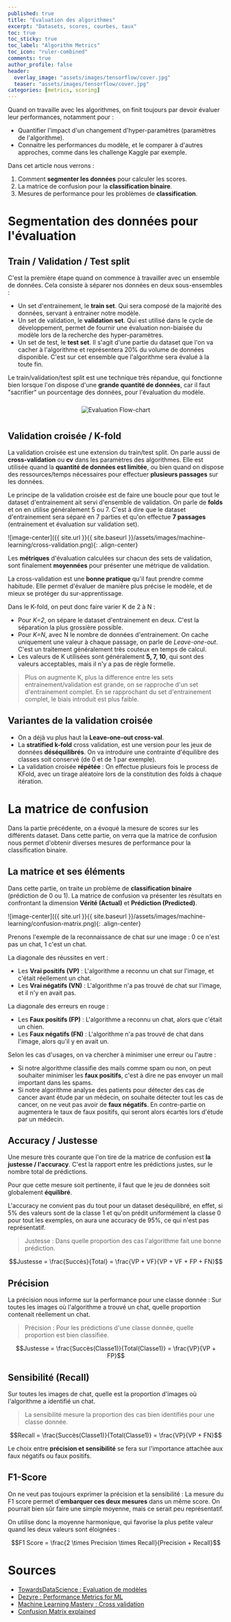 ```yaml
---
published: true
title: "Evaluation des algorithmes"
excerpt: "Datasets, scores, courbes, taux"
toc: true
toc_sticky: true
toc_label: "Algorithm Metrics"
toc_icon: "ruler-combined"
comments: true
author_profile: false
header:
  overlay_image: "assets/images/tensorflow/cover.jpg"
  teaser: "assets/images/tensorflow/cover.jpg"
categories: [metrics, scoring]
---
```


<script type="text/javascript" async
src="https://cdn.mathjax.org/mathjax/latest/MathJax.js?config=TeX-MML-AM_CHTML">
</script>

Quand on travaille avec les algorithmes, on finit toujours par devoir évaluer leur performances, notamment pour :
- Quantifier l'impact d'un changement d'hyper-paramètres (paramètres de l'algorithme).
- Connaitre les performances du modèle, et le comparer à d'autres approches, comme dans les challenge Kaggle par exemple.

Dans cet article nous verrons :
1. Comment **segmenter les données** pour calculer les scores.
2. La matrice de confusion pour la **classification binaire**.
3. Mesures de performance pour les problèmes de **classification**.

# Segmentation des données pour l'évaluation

## Train / Validation / Test split
C'est la première étape quand on commence à travailler avec un ensemble de données. Cela consiste à séparer nos données en deux sous-ensembles :
- Un set d'entrainement, le **train set**. Qui sera composé de la majorité des données, servant à entrainer notre modèle.
- Un set de validation, le **validation set**. Qui est utilisé dans le cycle de développement, permet de fournir une évaluation non-biaisée du modèle lors de la recherche des hyper-paramètres.
- Un set de test, le **test set**. Il s'agit d'une partie du dataset que l'on va cacher à l'algorithme et représentera 20% du volume de données disponible. C'est sur cet ensemble que l'algorithme sera évalué à la toute fin.

Le train/validation/test split est une technique très répandue, qui fonctionne bien lorsque l'on dispose d'une **grande quantité de données**, car il faut "sacrifier" un pourcentage des données, pour l'évaluation du modèle.

<div align="center">
    <img src="https://qph.fs.quoracdn.net/main-qimg-e4755860eefa095dcab79659e356cf56" alt="Evaluation Flow-chart" vspace="10">
</div>

## Validation croisée / K-fold

La validation croisée est une extension du train/test split. On parle aussi de **cross-validation** ou **cv** dans les paramètres des algorithmes. Elle est utilisée quand la **quantité de données est limitée**, ou bien quand on dispose des ressources/temps nécessaires pour effectuer **plusieurs passages** sur les données.

Le principe de la validation croisée est de faire une boucle pour que tout le dataset d'entrainement ait servi d'ensemble de validation. On parle de **folds** et on en utilise généralement 5 ou 7. C'est à dire que le dataset d'entrainement sera séparé en 7 parties et qu'on effectue **7 passages** (entrainement et évaluation sur validation set).

![image-center]({{ site.url }}{{ site.baseurl }}/assets/images/machine-learning/cross-validation.png){: .align-center}

Les **métriques** d'évaluation calculées sur chacun des sets de validation, sont finalement **moyennées** pour présenter une métrique de validation.

La cross-validation est une **bonne pratique** qu'il faut prendre comme habitude. Elle permet d'évaluer de manière plus précise le modèle, et de mieux se protéger du sur-apprentissage.

Dans le K-fold, on peut donc faire varier K de 2 à N :
- Pour *K=2*, on sépare le dataset d'entrainement en deux. C'est la séparation la plus grossière possible.
- Pour *K=N*, avec N le nombre de données d'entrainement. On cache uniquement une valeur à chaque passage, on parle de *Leave-one-out*. C'est un traitement généralement très couteux en temps de calcul.
- Les valeurs de K utilisées sont généralement **5, 7, 10**, qui sont des valeurs acceptables, mais il n'y a pas de règle formelle.

> Plus on augmente K, plus la difference entre les sets entrainement/validation est grande, on se rapproche d'un set d'entrainement complet. En se rapprochant du set d'entrainement complet, le biais introduit est plus faible.


## Variantes de la validation croisée

- On a déjà vu plus haut la **Leave-one-out cross-val**.
- La **stratified k-fold** cross validation, est une version pour les jeux de données **déséquilibrés**. On va introduire une contrainte d'équilibre des classes soit conservé (de 0 et de 1 par exemple).
- La validation croisée **répétée** : On effectue plusieurs fois le process de KFold, avec un tirage aléatoire lors de la constitution des folds à chaque itération.

# La matrice de confusion

Dans la partie précédente, on a évoqué la mesure de scores sur les différents dataset. Dans cette partie, on verra que la matrice de confusion nous permet d'obtenir diverses mesures de performance pour la classification binaire.

## La matrice et ses éléments

Dans cette partie, on traite un problème de **classification binaire** (prédiction de 0 ou 1). La matrice de confusion va présenter les résultats en confrontant la dimension **Vérité (Actual)** et **Prédiction (Predicted)**.

![image-center]({{ site.url }}{{ site.baseurl }}/assets/images/machine-learning/confusion-matrix.png){: .align-center}

Prenons l'exemple de la reconnaissance de chat sur une image : 0 ce n'est pas un chat, 1 c'est un chat.

La diagonale des réussites en vert :
- Les **Vrai positifs (VP)** : L'algorithme a reconnu un chat sur l'image, et c'était réellement un chat.
- Les **Vrai négatifs (VN)** : L'algorithme n'a pas trouvé de chat sur l'image, et il n'y en avait pas.

La diagonale des erreurs en rouge :
- Les **Faux positifs (FP)** : L'algorithme a reconnu un chat, alors que c'était un chien.
- Les **Faux négatifs (FN)** : L'algorithme n'a pas trouvé de chat dans l'image, alors qu'il y en avait un.

Selon les cas d'usages, on va chercher à minimiser une erreur ou l'autre :
- Si notre algorithme classifie des mails comme spam ou non, on peut souhaiter minimiser les **faux positifs**, c'est à dire ne pas envoyer un mail important dans les spams.
- Si notre algorithme analyse des patients pour détecter des cas de cancer avant étude par un médecin, on souhaite détecter tout les cas de cancer, on ne veut pas avoir de **faux négatifs**. En contre-partie on augmentera le taux de faux positifs, qui seront alors écartés lors d'étude par un médecin.

## Accuracy / Justesse

Une mesure très courante que l'on tire de la matrice de confusion est **la justesse / l'accuracy**. C'est la rapport entre les prédictions justes, sur le nombre total de prédictions.

Pour que cette mesure soit pertinente, il faut que le jeu de données soit globalement **équilibré**.

L'accuracy ne convient pas du tout pour un dataset deséquilibré, en effet, si 5% des valeurs sont de la classe 1 et qu'on prédit uniformément la classe 0 pour tout les exemples, on aura une accuracy de 95%, ce qui n'est pas représentatif.

> Justesse : Dans quelle proportion des cas l'algorithme fait une bonne prédiction.

$$Justesse =  \frac{Succès}{Total} = \frac{VP + VF}{VP + VF + FP + FN}$$

## Précision

La précision nous informe sur la performance pour une classe donnée : Sur toutes les images où l'algorithme a trouvé un chat, quelle proportion contenait réellement un chat.

> Précision : Pour les prédictions d'une classe donnée, quelle proportion est bien classifiée.

$$Justesse =  \frac{Succès(Classe1)}{Total(Classe1)} = \frac{VP}{VP + FP}$$

## Sensibilité (Recall)

Sur toutes les images de chat, quelle est la proportion d'images où l'algorithme a identifié un chat.

> La sensibilité mesure la proportion des cas bien identifiés pour une classe donnée.

$$Recall =  \frac{Succès(Classe1)}{Total(Classe1)} = \frac{VP}{VP + FN}$$

Le choix entre **précision et sensibilité** se fera sur l'importance attachée aux faux négatifs ou faux positifs.

## F1-Score

On ne veut pas toujours exprimer la précision et la sensibilité : La mesure du F1 score permet d'**embarquer ces deux mesures** dans un même score. On pourrait bien sûr faire une simple moyenne, mais ce serait peu représentatif.

On utilise donc la moyenne harmonique, qui favorise la plus petite valeur quand les deux valeurs sont éloignées :

$$F1 Score = \frac{2 \times Precision \times Recall}{Precision + Recall}$$


# Sources

- [TowardsDataScience : Evaluation de modèles](https://towardsdatascience.com/metrics-to-evaluate-your-machine-learning-algorithm-f10ba6e38234)
- [Dezyre : Performance Metrics for ML](https://www.dezyre.com/data-science-in-python-tutorial/performance-metrics-for-machine-learning-algorithm)
- [Machine Learning Mastery : Cross validation](https://machinelearningmastery.com/k-fold-cross-validation/)
- [Confusion Matrix explained](https://medium.com/thalus-ai/performance-metrics-for-classification-problems-in-machine-learning-part-i-b085d432082b)
